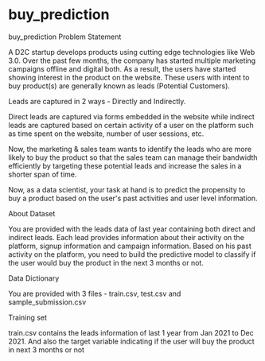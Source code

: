 # buy_prediction
buy_prediction
Problem Statement

A D2C startup develops products using cutting edge technologies like Web 3.0. Over the past few months, the company has started multiple marketing campaigns offline and digital both. As a result, the users have started showing interest in the product on the website. These users with intent to buy product(s) are generally known as leads (Potential Customers).

Leads are captured in 2 ways - Directly and Indirectly.

Direct leads are captured via forms embedded in the website while indirect leads are captured based on certain activity of a user on the platform such as time spent on the website, number of user sessions, etc.

Now, the marketing & sales team wants to identify the leads who are more likely to buy the product so that the sales team can manage their bandwidth efficiently by targeting these potential leads and increase the sales in a shorter span of time.

Now, as a data scientist, your task at hand is to predict the propensity to buy a product based on the user's past activities and user level information.

About Dataset

You are provided with the leads data of last year containing both direct and indirect leads. Each lead provides information about their activity on the platform, signup information and campaign information. Based on his past activity on the platform, you need to build the predictive model to classify if the user would buy the product in the next 3 months or not.

Data Dictionary

You are provided with 3 files - train.csv, test.csv and sample_submission.csv

Training set

train.csv contains the leads information of last 1 year from Jan 2021 to Dec 2021. And also the target variable indicating if the user will buy the product in next 3 months or not
